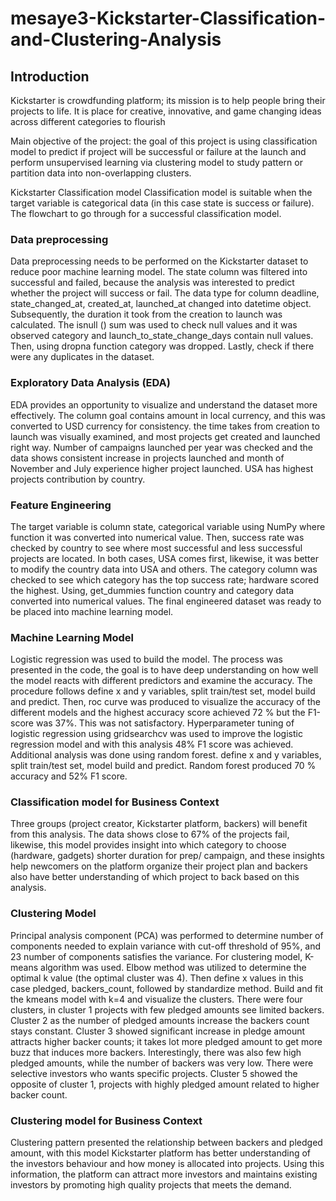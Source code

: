 # mesaye3-Kickstarter-Classification-and-Clustering-Analysis

## Introduction
Kickstarter is crowdfunding platform; its mission is to help people bring their projects to life. It is
place for creative, innovative, and game changing ideas across different categories to flourish

Main objective of the project: the goal of this project is using classification model to predict if
project will be successful or failure at the launch and perform unsupervised learning via clustering
model to study pattern or partition data into non-overlapping clusters.

Kickstarter Classification model
Classification model is suitable when the target variable is categorical data (in this case state is
success or failure). The flowchart to go through for a successful classification model.

### Data preprocessing

Data preprocessing needs to be performed on the Kickstarter dataset to reduce poor machine
learning model. The state column was filtered into successful and failed, because the analysis was
interested to predict whether the project will success or fail. The data type for column deadline,
state_changed_at, created_at, launched_at changed into datetime object. Subsequently, the
duration it took from the creation to launch was calculated. The isnull () sum was used to check
null values and it was observed category and launch_to_state_change_days contain null values.
Then, using dropna function category was dropped. Lastly, check if there were any duplicates in
the dataset.

### Exploratory Data Analysis (EDA)

EDA provides an opportunity to visualize and understand the dataset more effectively. The column
goal contains amount in local currency, and this was converted to USD currency for consistency.
the time takes from creation to launch was visually examined, and most projects get created and
launched right way. Number of campaigns launched per year was checked and the data shows
consistent increase in projects launched and month of November and July experience higher
project launched. USA has highest projects contribution by country.

### Feature Engineering

The target variable is column state, categorical variable using NumPy where function it was
converted into numerical value. Then, success rate was checked by country to see where most
successful and less successful projects are located. In both cases, USA comes first, likewise, it was
better to modify the country data into USA and others. The category column was checked to see
which category has the top success rate; hardware scored the highest. Using, get_dummies function
country and category data converted into numerical values. The final engineered dataset was ready
to be placed into machine learning model.

### Machine Learning Model

Logistic regression was used to build the model. The process was presented in the code, the goal
is to have deep understanding on how well the model reacts with different predictors and examine
the accuracy. The procedure follows define x and y variables, split train/test set, model build and
predict. Then, roc curve was produced to visualize the accuracy of the different models and the
highest accuracy score achieved 72 % but the F1-score was 37%. This was not satisfactory.
Hyperparameter tuning of logistic regression using gridsearchcv was used to improve the logistic
regression model and with this analysis 48% F1 score was achieved. Additional analysis was done
using random forest. define x and y variables, split train/test set, model build and predict. Random
forest produced 70 % accuracy and 52% F1 score.

### Classification model for Business Context

Three groups (project creator, Kickstarter platform, backers) will benefit from this analysis. The
data shows close to 67% of the projects fail, likewise, this model provides insight into which
category to choose (hardware, gadgets) shorter duration for prep/ campaign, and these insights
help newcomers on the platform organize their project plan and backers also have better
understanding of which project to back based on this analysis.

### Clustering Model

Principal analysis component (PCA) was performed to determine number of components needed
to explain variance with cut-off threshold of 95%, and 23 number of components satisfies the
variance. For clustering model, K-means algorithm was used. Elbow method was utilized to
determine the optimal k value (the optimal cluster was 4). Then define x values in this case
pledged, backers_count, followed by standardize method. Build and fit the kmeans model with
k=4 and visualize the clusters. There were four clusters, in cluster 1 projects with few pledged
amounts see limited backers. Cluster 2 as the number of pledged amounts increase the backers
count stays constant. Cluster 3 showed significant increase in pledge amount attracts higher backer
counts; it takes lot more pledged amount to get more buzz that induces more backers. Interestingly,
there was also few high pledged amounts, while the number of backers was very low. There were
selective investors who wants specific projects. Cluster 5 showed the opposite of cluster 1, projects
with highly pledged amount related to higher backer count.

### Clustering model for Business Context

Clustering pattern presented the relationship between backers and pledged amount, with this model
Kickstarter platform has better understanding of the investors behaviour and how money is
allocated into projects. Using this information, the platform can attract more investors and
maintains existing investors by promoting high quality projects that meets the demand.